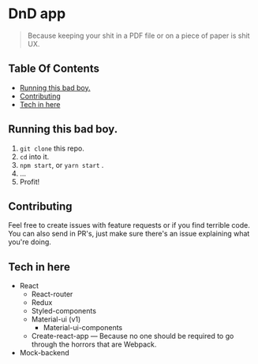 # DnD app

> Because keeping your shit in a PDF file or on a piece of paper is shit UX.

## Table Of Contents

- [Running this bad boy.](#running-this-bad-boy.)
- [Contributing](#contributing)
- [Tech in here](#tech-in-here)

## Running this bad boy.

1. `git clone` this repo.
2. `cd` into it.
3. `npm start`, or `yarn start` .
4. …
5. Profit!

## Contributing

Feel free to create issues with feature requests or if you find terrible code. You can also send in PR's, just make sure there's an issue explaining what you're doing.

## Tech in here

- React
  - React-router
  - Redux
  - Styled-components
  - Material-ui (v1)
    - Material-ui-components
  - Create-react-app — Because no one should be required to go through the horrors that are Webpack.
- Mock-backend